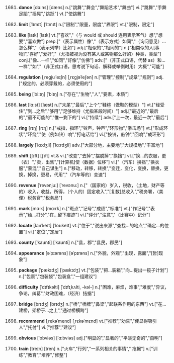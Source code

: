 1681. **dance**
[dɑ:ns]  [dæns]
n.["跳舞","舞会","舞蹈艺术","舞曲"]  vi.["跳舞","手舞足蹈","摇晃","跳跃"]  vt.["使跳舞"]  

1682. **limit**
[ˈlɪmɪt]  [ˈlɪmɪt]
n.["限制","限量，限度","界限"]  vt.["限制，限定"]  

1683. **like**
[laɪk]  [laɪk]
vt.["喜欢","（与 would 或 should 连用表示客气）想","想要","喜欢做"]  prep.["（表示属性）像","（表示方式）如同","（询问意见）…怎么样","（表示列举）比如"]  adj.["相似的","相同的"]  n.["相类似的人[事物]","喜好","爱好","（尤指被视为没有某人或某物那么好的）种类，类型"]  conj.["像…一样","如同","好像","仿佛"]  adv.["（非正式口语，代替 as）和…一样","如","（非正式口语，思考说下句话、解释或举例时用）大概","可能"]  

1684. **regulation**
[ˌregjuˈleɪʃn]  [ˌrɛɡjəˈleʃən]
n.["管理","控制","规章","规则"]  adj.["规定的，必须穿戴的，必须使用的"]  

1685. **being**
[ˈbi:ɪŋ]  [ˈbiɪŋ]
n.["存在","生物","人","要素，本质"]  

1686. **last**
[lɑ:st]  [læst]
n.["末尾","最后","上个","鞋楦（做鞋的模型）"]  vt.["经受住","到…之后","够用","足够维持（尤指某段时间）"]  adj.["最近的","最后的","最不可能的","惟一剩下的"]  vi.["持续"]  adv.["上一次，最近一次","最后"]  

1687. **ring**
[rɪŋ]  [rɪŋ]
n.["戒指，指环","铃声，钟声","环形物","拳击场"]  vt.["形成环状","环绕","使（例如铃）响","打电话给"]  vi.["按铃，敲钟","回响","成环形"]  

1688. **largely**
[ˈlɑ:dʒli]  [ˈlɑ:rdʒli]
adv.["大部分地，主要地","大规模地","丰富地"]  

1689. **shift**
[ʃɪft]  [ʃɪft]
vt.& vi.["改变","去掉","摆脱掉","换挡"]  vt.["换…的衣服，更（衣）","卖，出售","[计算机]使（数据）位移"]  vi.["（汽车）换挡","换衣服","蒙混","自己谋生"]  n.["移动，转移，转换","变迁，变化，变换，替换，更换，掉换，更易，代用","（汽车等的）变速"]  

1690. **revenue**
[ˈrevənju:]  [ˈrevənu:]
n.["（国家的）岁入，税收，（土地，财产等的）收入，收益，所得，（个人的）固定收入","[复数]总收入","税务署，〈美俚〉税务官","税务局"]  

1691. **mark**
[mɑ:k]  [mɑ:rk]
n.["斑点","记号","成绩","标准"]  vt.["作记号","表示","给…打分","在…留下痕迹"]  vi.["评分","注意","（比赛中）记分"]  

1692. **locate**
[ləʊˈkeɪt]  [ˈloʊkeɪt]
vt.["位于","说出来源","查找…的地点","确定…的位置"]  vi.["定位","定居"]  

1693. **county**
[ˈkaʊnti]  [ˈkaʊnti]
n.["县，郡","县民，郡民"]  

1694. **appearance**
[əˈpɪərəns]  [əˈpɪrəns]
n.["外貌，外观","出现，露面","[哲]现象"]  

1695. **package**
[ˈpækɪdʒ]  [ˈpækɪdʒ]
vt.["包装","把…装箱","向…提出一揽子计划"]  n.["包裹","包装袋","包装盒","一组建议"]  

1696. **difficulty**
[ˈdɪfɪkəlti]  [ˈdɪfɪˌkʌlti, -kəl-]
n.["困难，麻烦，难事","难度","异议，争论，纠葛","财政困难，（经济）拮据"]  

1697. **bridge**
[brɪdʒ]  [brɪdʒ]
n.["桥","桥牌","鼻梁","起联系作用的东西"]  vt.["在…建桥，架桥于…之上","通过桥横跨"]  

1698. **recommend**
[ˌrekəˈmend]  [ˌrɛkəˈmɛnd]
vt.["推荐","劝告","使显得吸引人","托付"]  vi.["推荐","建议"]  

1699. **obvious**
[ˈɒbviəs]  [ˈɑ:bviəs]
adj.["明显的","显著的","平淡无奇的","自明"]  

1700. **train**
[treɪn]  [tren]
n.["火车","行列","一系列相关的事情"," 拖裾"]  v.["训练","教育","培养","修整"]  

